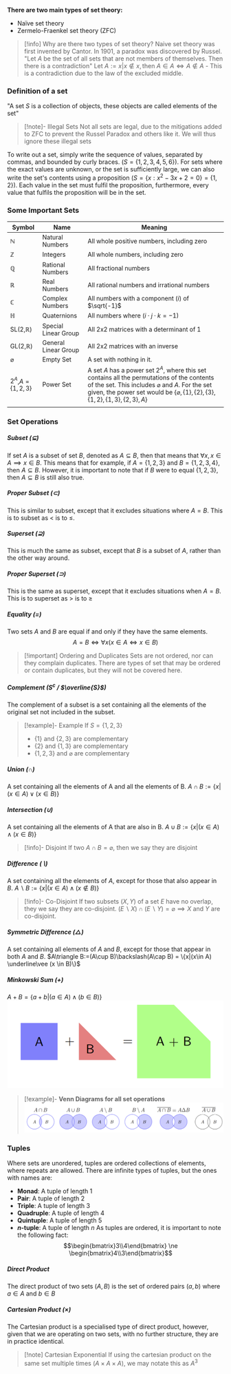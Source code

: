 **There are two main types of set theory:**
- Naïve set theory
- Zermelo-Fraenkel set theory (ZFC)
>[!info] Why are there two types of set theory?
>Naive set theory was first invented by Cantor. In 1901, a paradox was discovered by Russel.
>"Let $A$ be the set of all sets that are not members of themselves. Then there is a contradiction"
>$\text{Let }A := {x |  x\notin x}, \text{then } A \in A \iff A \notin A$ - This is a contradiction due to the law of the excluded middle.
### Definition of a set
"A set $S$ is a collection of objects, these objects are called elements of the set"
> [!note]- Illegal Sets
> Not all sets are legal, due to the mitigations added to ZFC to prevent the Russel Paradox and others like it. We will thus ignore these illegal sets

To write out a set, simply write the sequence of values, separated by commas, and bounded by curly braces. ($S = \{1, 2, 3, 4, 5, 6\}$). For sets where the exact values are unknown, or the set is sufficiently large, we can also write the set's contents using a proposition ($S = \{x:x^2-3x+2 = 0\} = \{1,2\}$). Each value in the set must fulfil the proposition, furthermore, every value that fulfils the proposition will be in the set.
### Some Important Sets

| Symbol                | Name                 | Meaning                                                                                                                                                                                                                                                          |
| --------------------- | -------------------- | ---------------------------------------------------------------------------------------------------------------------------------------------------------------------------------------------------------------------------------------------------------------- |
| $\mathbb{N}$          | Natural Numbers      | All whole positive numbers, including zero                                                                                                                                                                                                                       |
| $\mathbb{Z}$          | Integers             | All whole numbers, including zero                                                                                                                                                                                                                                |
| $\mathbb{Q}$          | Rational Numbers     | All fractional numbers                                                                                                                                                                                                                                           |
| $\mathbb{R}$          | Real Numbers         | All rational numbers and irrational numbers                                                                                                                                                                                                                      |
| $\mathbb{C}$          | Complex Numbers      | All numbers with a component ($i$) of $\sqrt{-1}$                                                                                                                                                                                                                |
| $\mathbb{H}$          | Quaternions          | All numbers where ($i\cdot j\cdot k = -1$)                                                                                                                                                                                                                       |
| SL(2,$\mathbb{R}$)    | Special Linear Group | All 2x2 matrices with a determinant of 1                                                                                                                                                                                                                         |
| GL(2,$\mathbb{R}$)    | General Linear Group | All 2x2 matrices with an inverse                                                                                                                                                                                                                                 |
| $\varnothing$         | Empty Set            | A set with nothing in it.                                                                                                                                                                                                                                        |
| $2^A$,$A = \{1,2,3\}$ | Power Set            | A set $A$ has a power set $2^A$, where this set contains all the permutations of the contents of the set. This includes $\varnothing$ and $A$. For the set given, the power set would be $\{\varnothing, \{1\}, \{2\}, \{3\}, \{1, 2\}, \{1, 3\}, \{2, 3\}, A\}$ |
|                       |                      |                                                                                                                                                                                                                                                                  |
### Set Operations
##### Subset ($\subseteq$)
If set $A$ is a subset of set $B$, denoted as $A \subseteq B$, then that means that $\forall x, x \in A \implies x \in B$. This means that for example, if $A = \{1,2,3\}$ and $B = \{1,2,3,4\}$, then $A \subseteq B$. However, it is important to note that if $B$ were to equal $\{1,2,3\}$, then $A \subseteq B$ is still also true.
##### Proper Subset ($\subset$)
This is similar to subset, except that it excludes situations where $A = B$. This is to subset as $\lt$ is to $\le$.
##### Superset ($\supseteq$)
This is much the same as subset, except that $B$ is a subset of $A$, rather than the other way around.
##### Proper Superset ($\supset$)
This is the same as superset, except that it excludes situations when $A = B$. This is to superset as $\gt$ is to $\ge$
##### Equality ($=$)
Two sets $A$ and $B$ are equal if and only if they have the same elements. $$A = B \iff \forall x(x \in A \iff x \in B)$$
> [!important] Ordering and Duplicates
> Sets are not ordered, nor can they complain duplicates. There are types of set that may be ordered or contain duplicates, but they will not be covered here. 

##### Complement ($S^c$ / $\overline{S}$)
The complement of a subset is a set containing all the elements of the original set not included in the subset.
> [!example]- Example
> If $S = \{1, 2, 3\}$
> - $\{1\}$ and $\{2,3\}$ are complementary
> - $\{2\}$ and $\{1,3\}$ are complementary
> - $\{1,2,3\}$ and $\varnothing$ are complementary
##### Union ($\cap$)
A set containing all the elements of A and all the elements of B.
	$A\cap B :=\{x|(x\in A)\vee (x\in B)\}$
##### Intersection ($\cup$)
A set containing all the elements of A that are also in B.
	$A\cup B :=\{x|(x\in A)\wedge (x\in B)\}$
> [!info]- Disjoint
> If two $A \cap B = \varnothing$, then we say they are disjoint
##### Difference ($\backslash$) 
A set containing all the elements of $A$, except for those that also appear in $B$.
	$A\backslash B := \{x|(x\in A)\wedge (x \not\in B)\}$
> [!info]- Co-Disjoint
> If two subsets ($X, Y$) of a set $E$ have no overlap, they we say they are co-disjoint.
> $(E\backslash X) \cap (E\backslash Y) = \varnothing \implies X \text{ and } Y \text{ are co-disjoint.}$
##### Symmetric Difference ($\triangle$)
A set containing all elements of $A$ and $B$, except for those that appear in both $A$ and $B$.
	$A\triangle B:=(A\cup B)\backslash(A\cap B) = \{x|(x\in A) \underline\vee (x \in B)\}$
##### Minkowski Sum ($+$)
$A + B = \{a + b | (a\in A) \wedge (b\in B)\}$
![Minkowski Sum](images/Minkowski%20Sum.png)

> [!example]- **Venn Diagrams for all set operations**
> ![Venn Diagrams](images/Set%20Operations.png)

### Tuples
Where sets are unordered, tuples are ordered collections of elements, where repeats are allowed. 
There are infinite types of tuples, but the ones with names are:
- **Monad**: A tuple of length 1
- **Pair**: A tuple of length 2
- **Triple**: A tuple of length 3
- **Quadruple**: A tuple of length 4
- **Quintuple**: A tuple of length 5
- **$n$-tuple**: A tuple of length $n$
As tuples are ordered, it is important to note the following fact:
$$\begin{bmatrix}3\\4\end{bmatrix} \ne \begin{bmatrix}4\\3\end{bmatrix}$$
##### Direct Product
The direct product of two sets ($A,B$) is the set of ordered pairs $(a,b)$ where $a\in A$ and $b\in B$
##### Cartesian Product ($\times$)
The Cartesian product is a specialised type of direct product, however, given that we are operating on two sets, with no further structure, they are in practice identical.
> [!note] Cartesian Exponential
> If using the cartesian product on the same set multiple times ($A\times A\times A$), we may notate this as $A^3$